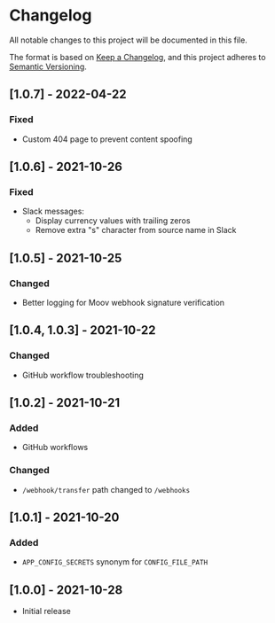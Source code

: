 # Changelog

All notable changes to this project will be documented in this file.

The format is based on [Keep a Changelog](https://keepachangelog.com/en/1.0.0/),
and this project adheres to [Semantic Versioning](https://semver.org/spec/v2.0.0.html).

## [1.0.7] - 2022-04-22

### Fixed

- Custom 404 page to prevent content spoofing

## [1.0.6] - 2021-10-26

### Fixed

- Slack messages:
  - Display currency values with trailing zeros
  - Remove extra "s" character from source name in Slack

## [1.0.5] - 2021-10-25

### Changed

- Better logging for Moov webhook signature verification

## [1.0.4, 1.0.3] - 2021-10-22

### Changed

- GitHub workflow troubleshooting

## [1.0.2] - 2021-10-21

### Added

- GitHub workflows

### Changed

- `/webhook/transfer` path changed to `/webhooks`

## [1.0.1] - 2021-10-20

### Added

- `APP_CONFIG_SECRETS` synonym for `CONFIG_FILE_PATH`

## [1.0.0] - 2021-10-28

- Initial release
